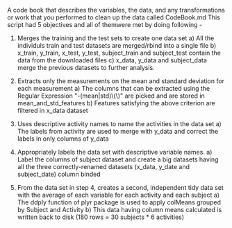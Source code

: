 A code book that describes the variables, the data, and any transformations or work that you performed to clean up the data called CodeBook.md
This script had 5 objectives and all of themwere met by doing following -

1. Merges the training and the test sets to create one data set 
	a) All the individuls train and test datasets are merged/rbind into a single file
	b) x_train, y_train, x_test, y_test, subject_train and subject_test contain the data from the downloaded files
	c) x_data, y_data and subject_data merge the previous datasets to further analysis.
	
2. Extracts only the measurements on the mean and standard deviation for each measurement
	a) The columns that can be extracted using the Regular Expression "-(mean|std)\\(\\)" are picked and are stored in mean_and_std_features
	b) Features satisfying the above criterion are filtered in x_data dataset
	
3. Uses descriptive activity names to name the activities in the data set
	a) The labels from activity are used to merge with y_data and correct the labels in only columns of y_data

4. Appropriately labels the data set with descriptive variable names.
	a) Label the columns of subject dataset and create a big datasets having all the three correctly-renamed datasets (x_data, y_date and subject_date) column binded
	
5. From the data set in step 4, creates a second, independent tidy data set with the average of each variable for each activity and each subject
	a) The ddply function of plyr package is used to apply colMeans grouped by Subject and Activity
	b) This data having column means calculated is written back to disk (180 rows = 30 subjects * 6 activities)
